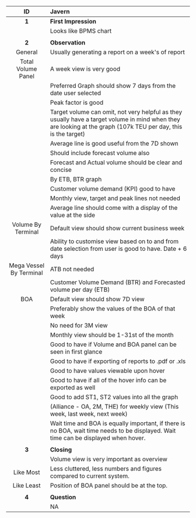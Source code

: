 | ID                      |      Javern  |
| :---:                     |:----              |
|**1**                    | **First Impression**  |
|                         | Looks like BPMS chart |
|                         | |
|**2**                    | **Observation** |
| General                 | Usually generating a report on a week's of report |
| Total Volume Panel      | A week view is very good |
|                         | Preferred Graph should show 7 days from the date user selected |
|                         | Peak factor is good |
|                         | Target volume can omit, not very helpful as they usually have a target volume in mind when they are looking at the graph (107k TEU per day, this is the target) |
|                         | Average line is good useful from the 7D shown |
|                         | Should include forecast volume also |
|                         | Forecast and Actual volume should be clear and concise |
|                         | By ETB, BTR graph |
|                         | Customer volume demand (KPI) good to have |
|                         | Monthly view, target and peak lines not needed |
|                         | Average line should come with a display of the value at the side |
| Volume By Terminal      | Default view should show current business week |
|                          | Ability to customise view based on to and from date selection from user is good to have. Date + 6 days |
| Mega Vessel By Terminal  | ATB not needed |
|                          | Customer Volume Demand (BTR) and Forecasted volume per day (ETB) |
| BOA                      | Default view should show 7D view |
|                          | Preferably show the values of the BOA of that week |
|                          | No need for 3M view |
|                          | Monthly view should be 1-31st of the month |
|                          | Good to have if Volume and BOA panel can be seen in first glance |
|                          | Good to have if exporting of reports to .pdf or .xls |
|                          | Good to have values viewable upon hover |
|                          | Good to have if all of the hover info can be exported as well |
|                          | Good to add ST1, ST2 values into all the graph |
|                          | (Alliance - OA, 2M, THE) for weekly view (This week, last week, next week) |
|                          | Wait time and BOA is equally important, if there is no BOA, wait time needs to be displayed. Wait time can be displayed when hover. |
|                         | |
|**3**                      | **Closing** |
| | Volume view is very important as overview |
|Like Most | Less cluttered, less numbers and figures compared to current system.  |
|Like Least |  Position of BOA panel should be at the top.  |
|                         | |
|**4**   | **Question** |
| | NA |
